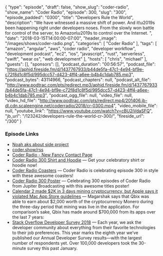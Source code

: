 {
  "type": "episode",
  "draft": false,
  "show_slug": "coder-radio",
  "show_name": "Coder Radio",
  "episode": 300,
  "slug": "300",
  "episode_padded": "0300",
  "title": "Developers Rule the World",
  "description": "We have witnessed a massive shift of power. And it\u2019s been happening right under developers noses. From the slowly won battle for control of the server, to Amazon\u2019s to control over the Internet. ",
  "date": "2018-03-15T14:00:00-07:00",
  "header_image": "/images/shows/coder-radio.png",
  "categories": [
    "Coder Radio"
  ],
  "tags": [
    "amazon",
    "angular",
    "aws",
    "coder radio",
    "developer workflow",
    "development podcast",
    "ec2",
    "ios",
    "javascript",
    "rust",
    "serverless",
    "swift",
    "wear os",
    "web development"
  ],
  "hosts": [
    "chris",
    "michael"
  ],
  "guests": [],
  "sponsors": [],
  "podcast_duration": "00:56:57",
  "podcast_file": "https://aphid.fireside.fm/d/1437767933/b44de5fa-47c1-4e94-bf9e-c72f8d1c8f5d/995dcc57-d423-4ff4-a6ee-b4b4c1dab785.mp3",
  "podcast_bytes": 43114966,
  "podcast_chapters": null,
  "podcast_alt_file": "http://www.podtrac.com/pts/redirect.mp3/aphid.fireside.fm/d/1437767933/b44de5fa-47c1-4e94-bf9e-c72f8d1c8f5d/995dcc57-d423-4ff4-a6ee-b4b4c1dab785.mp3",
  "podcast_ogg_file": null,
  "video_file": null,
  "video_hd_file": "http://www.podtrac.com/pts/redirect.mp4/201406.jb-dl.cdn.scaleengine.net/coderradio/2018/cr-0300.mp4",
  "video_mobile_file": null,
  "youtube_link": "https://www.youtube.com/watch?v=cBU2iVdaSFQ",
  "jb_url": "/123242/developers-rule-the-world-cr-300/",
  "fireside_url": "/300"
}


### Episode Links

  * [Noah aks about side project](https://pastebin.com/bqU2ekdX "Noah aks about side project")
  * [coder.show/rss](http://coder.show/rss "coder.show/rss")
  * [Coder Radio - New Fancy Contact Page](http://coder.show/contact "Coder Radio - New Fancy Contact Page")
  * [Coder Radio 300 Shirt and Hoodie](https://teespring.com/coder300#pid=369&cid=6513&sid=front "Coder Radio 300 Shirt and Hoodie") — Get your celebratory shirt or hoodie now!
  * [Coder Radio Coasters](https://www.zazzle.com/coder_radio_coasters-256452606981654267 "Coder Radio Coasters") — Coder Radio is celebrating episode 300 in style with these awesome coasters!
  * [Coder Radio 300 Poster](https://www.zazzle.com/coder_radio_300_poster-228301069775271870 "Coder Radio 300 Poster") — Celebrating 300 episodes of Coder Radio from Jupiter Broadcasting with this awesome titles poster!
  * [Calendar 2 made $2K in 3 days mining cryptocurrency, but Apple says it violated Mac App Store guidelines](https://9to5mac.com/2018/03/13/crypto-mining-calendar-app-ios/ "Calendar 2 made $2K in 3 days mining cryptocurrency, but Apple says it violated Mac App Store guidelines") — Magarshak says that Qbix was able to earn about $2,000 worth of the cryptocurrency Monero during the three-day period that mining was live in the application. For comparison’s sake, Qbix has made around $700,000 from its apps over the last 7 years:
  * [Stack Overflow Developer Survey 2018](https://insights.stackoverflow.com/survey/2018 "Stack Overflow Developer Survey 2018") — Each year, we ask the developer community about everything from their favorite technologies to their job preferences. This year marks the eighth year we’ve published our Annual Developer Survey results—with the largest number of respondents yet. Over 100,000 developers took the 30-minute survey this past January.


